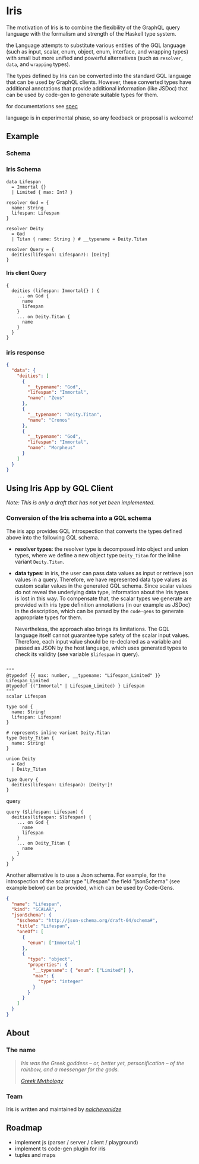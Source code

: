 # Iris

The motivation of Iris is to combine the flexibility of the GraphQL query language with the formalism and strength of the Haskell type system.

the Language attempts to substitute various entities of the GQL language (such as input, scalar, enum, object, enum, interface, and wrapping types) with small but more unified and powerful alternatives (such as `resolver`, `data`, and `wrapping` types).

The types defined by Iris can be converted into the standard GQL language that can be used by GraphQL clients. However, these converted types have additional annotations that provide additional information (like JSDoc) that can be used by code-gen to generate suitable types for them.

for documentations see [spec](https://github.com/nalchevanidze/iris/tree/main/spec/index.md)

language is in experimental phase, so any feedback or proposal is welcome!

## Example

### Schema

### Iris Schema

```gql
data Lifespan
  = Immortal {}
  | Limited { max: Int? }

resolver God = {
  name: String
  lifespan: Lifespan
}

resolver Deity
  = God
  | Titan { name: String } # __typename = Deity.Titan

resolver Query = {
  deities(lifespan: Lifespan?): [Deity]
}
```

#### Iris client Query

```gql
{
  deities (lifespan: Immortal{} ) {
    ... on God {
      name
      lifespan
    }
    ... on Deity.Titan {
      name
    }
  }
}
```

### iris response

```json
{
  "data": {
    "deities": [
      {
        "__typename": "God",
        "lifespan": "Immortal",
        "name": "Zeus"
      },
      {
        "__typename": "Deity.Titan",
        "name": "Cronos"
      },
      {
        "__typename": "God",
        "lifespan": "Immortal",
        "name": "Morpheus"
      }
    ]
  }
}
```

## Using Iris App by GQL Client

_Note: This is only a draft that has not yet been implemented._

### Conversion of the Iris schema into a GQL schema

The iris app provides GQL introspection that converts the types defined above into the following GQL schema.

- **resolver types**: the resolver type is decomposed into object and union types, where we define a new object type `Deity_Titan` for the inline variant `Deity.Titan`.

- **data types**: in iris, the user can pass data values as input or retrieve json values in a query. Therefore, we have represented data type values as custom scalar values in the generated GQL schema. Since scalar values do not reveal the underlying data type, information about the Iris types is lost in this way. To compensate that, the scalar types we generate are provided with iris type definition annotations (in our example as JSDoc) in the description, which can be parsed by the `code-gens` to generate appropriate types for them.

  Nevertheless, the approach also brings its limitations. The GQL language itself cannot guarantee type safety of the scalar input values. Therefore, each input value should be re-declared as a variable and passed as JSON by the host language, which uses generated types to check its validity (see variable `$lifespan` in query).

```gql

"""
@typedef {{ max: number, __typename: "Lifespan_Limited" }} Lifespan_Limited
@typedef {("Immortal" | Lifespan_Limited) } Lifespan
"""
scalar Lifespan

type God {
  name: String!
  lifespan: Lifespan!
}

# represents inline variant Deity.Titan
type Deity_Titan {
  name: String!
}

union Deity
  = God
  | Deity_Titan

type Query {
  deities(lifespan: Lifespan): [Deity!]!
}
```

query

```gql
query ($lifespan: Lifespan) {
  deities(lifespan: $lifespan) {
    ... on God {
      name
      lifespan
    }
    ... on Deity_Titan {
      name
    }
  }
}
```

Another alternative is to use a Json schema. For example, for the introspection of the scalar type "Lifespan" the field "jsonSchema" (see example below) can be provided, which can be used by Code-Gens.

```json
{
  "name": "Lifespan",
  "kind": "SCALAR",
  "jsonSchema": {
    "$schema": "http://json-schema.org/draft-04/schema#",
    "title": "Lifespan",
    "oneOf": [
      {
        "enum": ["Immortal"]
      },
      {
        "type": "object",
        "properties": {
          "__typename": { "enum": ["Limited"] },
          "max": {
            "type": "integer"
          }
        }
      }
    ]
  }
}
```

## About

### The name

> _Iris was the Greek goddess – or, better yet, personification – of the rainbow, and a messenger for the gods._
>
> _[Greek Mythology](https://www.greekmythology.com/Other_Gods/Iris/iris.html)_

### Team

Iris is written and maintained by [_nalchevanidze_](https://github.com/nalchevanidze)

## Roadmap

- implement js (parser / server / client / playground)
- implement ts code-gen plugin for iris
- tuples and maps
